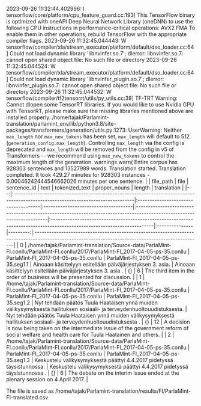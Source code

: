 2023-09-26 11:32:44.402996: I tensorflow/core/platform/cpu_feature_guard.cc:193] This TensorFlow binary is optimized with oneAPI Deep Neural Network Library (oneDNN) to use the following CPU instructions in performance-critical operations:  AVX2 FMA
To enable them in other operations, rebuild TensorFlow with the appropriate compiler flags.
2023-09-26 11:32:45.044443: W tensorflow/compiler/xla/stream_executor/platform/default/dso_loader.cc:64] Could not load dynamic library 'libnvinfer.so.7'; dlerror: libnvinfer.so.7: cannot open shared object file: No such file or directory
2023-09-26 11:32:45.044524: W tensorflow/compiler/xla/stream_executor/platform/default/dso_loader.cc:64] Could not load dynamic library 'libnvinfer_plugin.so.7'; dlerror: libnvinfer_plugin.so.7: cannot open shared object file: No such file or directory
2023-09-26 11:32:45.044532: W tensorflow/compiler/tf2tensorrt/utils/py_utils.cc:38] TF-TRT Warning: Cannot dlopen some TensorRT libraries. If you would like to use Nvidia GPU with TensorRT, please make sure the missing libraries mentioned above are installed properly.
/home/tajak/Parlamint-translation/parlamint_env/lib/python3.8/site-packages/transformers/generation/utils.py:1273: UserWarning: Neither `max_length` nor `max_new_tokens` has been set, `max_length` will default to 512 (`generation_config.max_length`). Controlling `max_length` via the config is deprecated and `max_length` will be removed from the config in v5 of Transformers -- we recommend using `max_new_tokens` to control the maximum length of the generation.
  warnings.warn(
Entire corpus has 928303 sentences and 13527989 words.
Translation started.
Translation completed. It took 429.27 minutes for 928303 instances - 0.00046242444546662026 minutes per one sentence.
|    | file_path                                                                                                                       | file                                 | sentence_id                          | text                                                                                                                   | tokenized_text                                                                                                          | proper_nouns   |   length | translation                                                                                                                                        |
|---:|:--------------------------------------------------------------------------------------------------------------------------------|:-------------------------------------|:-------------------------------------|:-----------------------------------------------------------------------------------------------------------------------|:------------------------------------------------------------------------------------------------------------------------|:---------------|---------:|:---------------------------------------------------------------------------------------------------------------------------------------------------|
|  0 | /home/tajak/Parlamint-translation/Source-data/ParlaMint-FI.conllu/ParlaMint-FI.conllu/2017/ParlaMint-FI_2017-04-05-ps-35.conllu | ParlaMint-FI_2017-04-05-ps-35.conllu | ParlaMint-FI_2017-04-05-ps-35.seg1.1 | Ainoaan käsittelyyn esitellään päiväjärjestyksen 3. asia.                                                              | Ainoaan käsittelyyn esitellään päiväjärjestyksen 3. asia .                                                              | {}             |        6 | The third item in the order of business will be presented for discussion.                                                                          |
|  1 | /home/tajak/Parlamint-translation/Source-data/ParlaMint-FI.conllu/ParlaMint-FI.conllu/2017/ParlaMint-FI_2017-04-05-ps-35.conllu | ParlaMint-FI_2017-04-05-ps-35.conllu | ParlaMint-FI_2017-04-05-ps-35.seg1.2 | Nyt tehdään päätös Tuula Haataisen ynnä muiden välikysymyksestä hallituksen sosiaali- ja terveydenhuoltouudistuksesta. | Nyt tehdään päätös Tuula Haataisen ynnä muiden välikysymyksestä hallituksen sosiaali- ja terveydenhuoltouudistuksesta . | {}             |       12 | A decision is now being taken on the intermediate issue of the government reform of social welfare and health care for Tuula Haatainen and others. |
|  2 | /home/tajak/Parlamint-translation/Source-data/ParlaMint-FI.conllu/ParlaMint-FI.conllu/2017/ParlaMint-FI_2017-04-05-ps-35.conllu | ParlaMint-FI_2017-04-05-ps-35.conllu | ParlaMint-FI_2017-04-05-ps-35.seg1.3 | Keskustelu välikysymyksestä päättyi 4.4.2017 pidetyssä täysistunnossa.                                                 | Keskustelu välikysymyksestä päättyi 4.4.2017 pidetyssä täysistunnossa .                                                 | {}             |        6 | The debate on the interim issue ended at the plenary session on 4 April 2017.                                                                      |




The file is saved as /home/tajak/Parlamint-translation/results/FI/ParlaMint-FI-translated.csv
